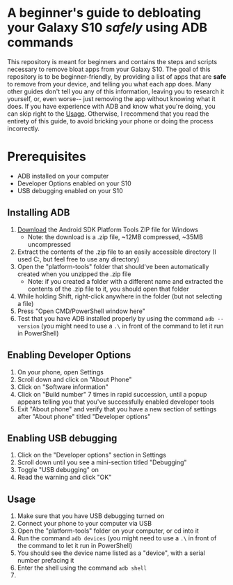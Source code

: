 # A beginner's guide to debloating your Galaxy S10 *safely* using ADB commands
This repository is meant for beginners and contains the steps and scripts necessary to remove bloat apps from your Galaxy S10.
The goal of this repository is to be beginner-friendly, by providing a list of apps that are **safe** to remove from your device, and telling you what each app does. Many other guides  don't tell you any of this information, leaving you to research it yourself, or, even worse-- just removing the app without knowing what it does.
If you have experience with ADB and know what you're doing, you can skip right to the [Usage](#usage). Otherwise, I recommend that you read the entirety of this guide, to avoid bricking your phone or doing the process incorrectly.

# Prerequisites
- ADB installed on your computer
- Developer Options enabled on your S10
- USB debugging enabled on your S10

## Installing ADB
1. [Download](https://developer.android.com/studio/releases/platform-tools) the Android SDK Platform Tools ZIP file for Windows
   - Note: the download is a .zip file, ~12MB compressed, ~35MB uncompressed
2. Extract the contents of the .zip file to an easily accessible directory (I used C:\, but feel free to use any directory)
3. Open the "platform-tools" folder that should've been automatically created when you unzipped the .zip file
   - Note: if you created a folder with a different name and extracted the contents of the .zip file to it, you should open that folder
4. While holding Shift, right-click anywhere in the folder (but not selecting a file)
5. Press "Open CMD/PowerShell window here"
6. Test that you have ADB installed properly by using the command `adb --version` (you might need to use a `.\` in front of the command to let it run in PowerShell)

## Enabling Developer Options
1. On your phone, open Settings
2. Scroll down and click on "About Phone"
3. Click on "Software information"
4. Click on "Build number" 7 times in rapid succession, until a popup appears telling you that you've successfully enabled developer tools
5. Exit "About phone" and verify that you have a new section of settings after "About phone" titled "Developer options"

## Enabling USB debugging
1. Click on the "Developer options" section in Settings
2. Scroll down until you see a mini-section titled "Debugging"
3. Toggle "USB debugging" on
4. Read the warning and click "OK"

## Usage
1. Make sure that you have USB debugging turned on
2. Connect your phone to your computer via USB
3. Open the "platform-tools" folder on your computer, or cd into it
4. Run the command `adb devices` (you might need to use a `.\` in front of the command to let it run in PowerShell)
5. You should see the device name listed as a "device", with a serial number prefacing it
6. Enter the shell using the command `adb shell`
7. 
